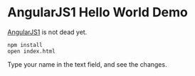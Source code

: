 AngularJS1 Hello World Demo
===========================

[AngularJS1](https://angularjs.org/) is not dead yet.

```
npm install
open index.html
```

Type your name in the text field, and see the changes.